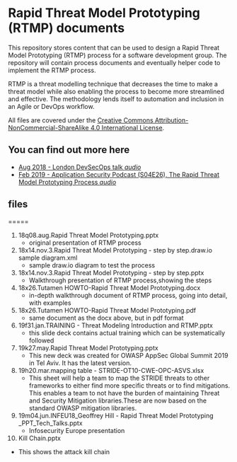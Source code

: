 # Rapid Threat Model Prototyping (RTMP) documents
This repository stores content that can be used to design a Rapid Threat Model Prototyping (RTMP) process for a software development group. The repository will contain process documents and eventually helper code to implement the RTMP process.

RTMP is a threat modelling technique that decreases the time to make a threat model while also enabling the process to become more streamlined and effective. The methodology lends itself to automation and inclusion in an Agile or DevOps workflow.

All files are covered under the [Creative Commons Attribution-NonCommercial-ShareAlike 4.0 International License](https://creativecommons.org/licenses/by-nc-sa/4.0/).

## **You can find out more here**
* [Aug 2018 - London DevSecOps talk *audio*](https://soundcloud.com/user-212326930/aug-2018-devsecops-rapid-threat-model-prototyping-talk-by-geoff-hill "This is the raw video of the talk. You can find the talk slides here if you want to follow along.")
* [Feb 2019 - Application Security Podcast (S04E26), The Rapid Threat Model Prototyping Process *audio*](https://www.securityjourney.com/application-security-podcast/ "On this episode, Chris and Robert are joined by Geoff Hill to talk about Rapid Threat Model Prototyping Process.")

## files
=====
1. 18q08.aug.Rapid Threat Model Prototyping.pptx
   * original presentation of RTMP process
2. 18x14.nov.3.Rapid Threat Model Prototyping - step by step.draw.io sample diagram.xml
   * sample draw.io diagram to test the process
3. 18x14.nov.3.Rapid Threat Model Prototyping - step by step.pptx
   * Walkthrough presentation of RTMP process,showing the steps
4. 18x26.Tutamen HOWTO-Rapid Threat Model Prototyping.docx
   * in-depth walkthrough document of RTMP process, going into detail, with examples
5. 18x26.Tutamen HOWTO-Rapid Threat Model Prototyping.pdf
   * same document as the docx above, but in pdf format
6. 19f31.jan.TRAINING - Threat Modeling Introduction and RTMP.pptx
   * this slide deck contains actual training which can be systematically followed
7. 19k27.may.Rapid Threat Model Prototyping.pptx
   * This new deck was created for OWASP AppSec Global Summit 2019  in Tel Aviv. It has the latest version.
8. 19h20.mar.mapping table - STRIDE-OT10-CWE-OPC-ASVS.xlsx
   * This sheet will help a team to map the STRIDE threats to other frameworks to either find more specific threats or to find mitigations. This enables a team to not have the burden of maintaining Threat and Security Mitigation libraries.These are now based on the standard OWASP mitigation libraries.
9. 19m04.jun.INFEU18_Geoffrey Hill - Rapid Threat Model Prototyping _PPT_Tech_Talks.pptx
   * Infosecurity Europe presentation
10. Kill Chain.pptx
   * This shows the attack kill chain
